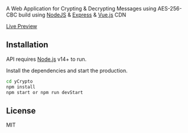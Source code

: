 A Web Application for Crypting & Decrypting Messages using AES-256-CBC build using [NodeJS](https://nodejs.org) & [Express](https://expressjs.com) & [Vue.js](https://vuejs.org/) CDN

[Live Preview](https://shortaurl.xyz/ycrypto)

## Installation

API requires [Node.js](https://nodejs.org/) v14+ to run.

Install the dependencies and start the production.

```sh
cd yCrypto
npm install
npm start or npm run devStart
```

## License

MIT